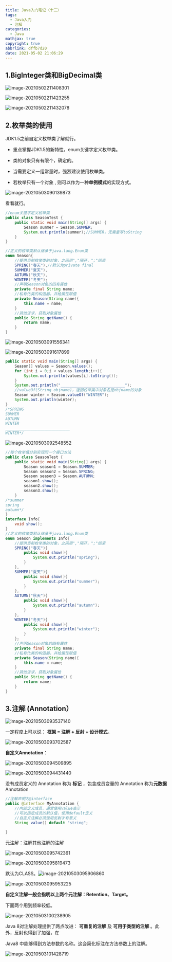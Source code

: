 ```yaml
---
title: Java入门笔记（十三）
tags:
  - Java入门
  - 注解
categories:
  - Java
mathjax: true
copyright: true
abbrlink: dffb7d20
date: 2021-05-02 21:06:29
---
```


## 1.BigInteger类和BigDecimal类

![image-20210502211408301](Java入门笔记（十三）/image-20210502211408301.png)

<!--more-->

![image-20210502211423255](Java入门笔记（十三）/image-20210502211423255.png)

![image-20210502211432078](Java入门笔记（十三）/image-20210502211432078.png)

## 2.枚举类的使用

JDK1.5之前自定义枚举类了解就行。

- 重点掌握JDK1.5的新特性，enum关键字定义枚举类。

- 类的对象只有有限个，确定的。

- 当需要定义一组常量时，强烈建议使用枚举类。
- 若枚举只有一个对象 , 则可以作为一种**单例模式**的实现方式。

![image-20210503090139873](Java入门笔记（十三）/image-20210503090139873.png)

看看就行。

```Java
//enum关键字定义枚举类
public class SeasonTest {
    public static void main(String[] args) {
        Season summer = Season.SUMMER;
        System.out.println(summer);//SUMMER，无需重写toString
    }
}

//定义的枚举类默认继承于java.lang.Enum类
enum Season{
    //提供当前枚举类的对象，之间用","隔开，";"结束
    SPRING("春天"),//默认为private final
    SUMMER("夏天"),
    AUTUMN("秋天"),
    WINTER("冬天");
    //声明Season对象的四有属性
    private final String name;
    //私有化类的构造器，并给属性赋值
    private Season(String name){
        this.name = name;
    }
    //其他诉求，获取对象属性
    public String getName() {
        return name;
    }
}
```

![image-20210503091556341](Java入门笔记（十三）/image-20210503091556341.png)

![image-20210503091617899](Java入门笔记（十三）/image-20210503091617899.png)

```Java
public static void main(String[] args) {
    Season[] values = Season.values();
    for (int i = 0;i < values.length;i++){
        System.out.println(values[i].toString());
    }
    System.out.println("____________________________");
    //valueOf(String objname)，返回枚举类中对象名是objname的对象
    Season winter = Season.valueOf("WINTER");
    System.out.println(winter);
}
/*SPRING
SUMMER
AUTUMN
WINTER
____________________________
WINTER*/
```

![image-20210503092548552](Java入门笔记（十三）/image-20210503092548552.png)

```Java
//每个枚举值分别实现同一个接口方法
public class SeasonTest {
    public static void main(String[] args) {
        Season season1 = Season.SUMMER;
        Season season2 = Season.SPRING;
        Season season3 = Season.AUTUMN;
        season1.show();
        season2.show();
        season3.show();
    }
/*summer
spring
autumn*/
}
interface Info{
    void show();
}
//定义的枚举类默认继承于java.lang.Enum类
enum Season implements Info{
    //提供当前枚举类的对象，之间用","隔开，";"结束
    SPRING("春天"){
        public void show(){
            System.out.println("spring");
        }
    },
    SUMMER("夏天"){
        public void show(){
            System.out.println("summer");
        }
    },
    AUTUMN("秋天"){
        public void show(){
            System.out.println("autumn");
        }
    },
    WINTER("冬天"){
        public void show(){
            System.out.println("winter");
        }
    };
    //声明Season对象的四有属性
    private final String name;
    //私有化类的构造器，并给属性赋值
    private Season(String name){
        this.name = name;
    }
    //其他诉求，获取对象属性
    public String getName() {
        return name;
    }
}
```

## 3.注解 (Annotation）

![image-20210503093537140](Java入门笔记（十三）/image-20210503093537140.png)

一定程度上可以说： **框架 = 注解 + 反射 + 设计模式**。

![image-20210503093702587](Java入门笔记（十三）/image-20210503093702587.png)

**自定义Annotation**：

![image-20210503094509895](Java入门笔记（十三）/image-20210503094509895.png)

![image-20210503094431440](Java入门笔记（十三）/image-20210503094431440.png)

没有成员定义的 Annotation 称为 **标记** ，包含成员变量的 Annotation 称为**元数据** Annotation

```Java
//注解声明为@interface
public @interface MyAnnotation {
    //内部定义成员，通常使用value表示
    //可以指定成员的默认值，使用default定义
    //自定义注解必须使用反射才有意义
    String value() default "string";

}
```

元注解：注解其他注解的注解

![image-20210503095742361](Java入门笔记（十三）/image-20210503095742361.png)

![image-20210503095819473](Java入门笔记（十三）/image-20210503095819473.png)

默认为CLASS。![image-20210503095906860](Java入门笔记（十三）/image-20210503095906860.png)

![image-20210503095953225](Java入门笔记（十三）/image-20210503095953225.png)

**自定义注解一般会指明以上两个元注解：Retention、Target。**

下面两个用到频率较低。

![image-20210503100238905](Java入门笔记（十三）/image-20210503100238905.png)

Java 8对注解处理提供了两点改进： **可重复的注解** 及 **可用于类型的注解** 。此外，反射也得到了加强，在 

Java8 中能够得到方法参数的名称。这会简化标注在方法参数上的注解。

![image-20210503101428719](Java入门笔记（十三）/image-20210503101428719.png)